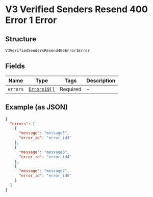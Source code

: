 
# V3 Verified Senders Resend 400 Error 1 Error

## Structure

`V3VerifiedSendersResend400Error1Error`

## Fields

| Name | Type | Tags | Description |
|  --- | --- | --- | --- |
| `errors` | [`Errors19[]`](../../doc/models/errors-19.md) | Required | - |

## Example (as JSON)

```json
{
  "errors": [
    {
      "message": "message5",
      "error_id": "error_id3"
    },
    {
      "message": "message6",
      "error_id": "error_id4"
    },
    {
      "message": "message7",
      "error_id": "error_id5"
    }
  ]
}
```

